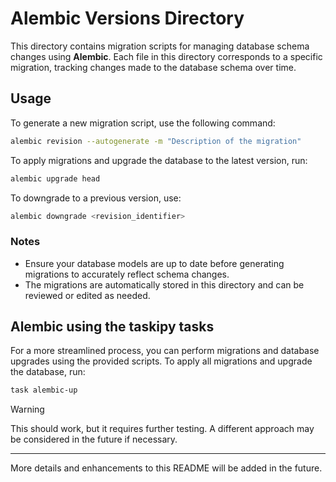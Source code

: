 # Alembic Versions Directory

This directory contains migration scripts for managing database schema changes using **Alembic**.
Each file in this directory corresponds to a specific migration, tracking changes made to the database schema over time.

## Usage

To generate a new migration script, use the following command:

```bash
alembic revision --autogenerate -m "Description of the migration"
```

To apply migrations and upgrade the database to the latest version, run:

```bash
alembic upgrade head
```

To downgrade to a previous version, use:

```bash
alembic downgrade <revision_identifier>
```

### Notes

- Ensure your database models are up to date before generating migrations to accurately reflect schema changes.
- The migrations are automatically stored in this directory and can be reviewed or edited as needed.

## Alembic using the taskipy tasks

For a more streamlined process, you can perform migrations and database upgrades using the provided scripts.
To apply all migrations and upgrade the database, run:

```bash
task alembic-up
```

> [!WARNING]
> This should work, but it requires further testing. A different approach may be considered in the future if necessary.

---

More details and enhancements to this README will be added in the future.